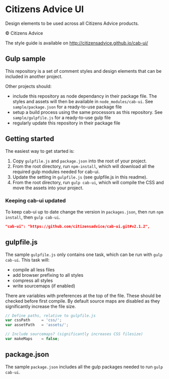 # Citizens Advice UI

Design elements to be used across all Citizens Advice products.

© Citizens Advice

The style guide is available on http://citizensadvice.github.io/cab-ui/

## Gulp sample

This repository is a set of comment styles and design elements that can be included in another project.

Other projects should:

* include this repository as node dependancy in their package file.  The styles and assets will then be available in `node_modules/cab-ui`. See `sample/package.json` for a ready-to-use package file
* setup a build process using the same processors as this repository.  See `sample/gulpfile.js` for a ready-to-use gulp file
* regularly update this repository in their package file

## Getting started

The easiest way to get started is:

1. Copy `gulpfile.js` and `package.json` into the root of your project.
2. From the root directory, run `npm-install`, which will download all the required gulp modules needed for cab-ui.
3. Update the setting in `gulpfile.js` (see gulpfile.js in this readme).
4.  From the root directory, run `gulp cab-ui`, which will compile the CSS and move the assets into your project.

### Keeping cab-ui updated

To keep cab-ui up to date change the version in `packages.json`, then run `npm install`, then `gulp cab-ui`.

```json
"cab-ui": "https://github.com/citizensadvice/cab-ui.git#v2.1.2",
```

## gulpfile.js

The sample `gulpfile.js` only contains one task, which can be run with `gulp cab-ui`. This task will:

* compile all less files
* add browser prefixing to all styles
* compress all styles
* write sourcemaps (if enabled)

There are variables with preferences at the top of the file. These should be checked before first compile. By default source maps are disabled as they significantly increase the file size.

```javascript
// Define paths, relative to gulpfile.js
var cssPath     = 'css/';
var assetPath   = 'assets/';

// Include sourcemaps? (significantly increases CSS filesize)
var makeMaps    = false;
```

## package.json

The sample `package.json` includes all the gulp packages needed to run `gulp cab-ui`.